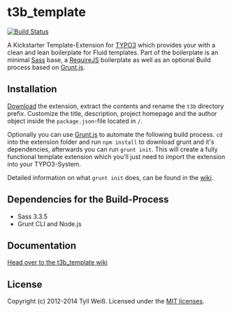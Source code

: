 # t3b_template
[![Build
Status](https://travis-ci.org/t3b/t3b_template.png?branch=master)](https://travis-ci.org/t3b/t3b_template)

A Kickstarter Template-Extension for [TYPO3](http://typo3.org/) which provides your with a clean and lean boilerplate for Fluid templates.
Part of the boilerplate is an minimal [Sass](http://sass-lang.com/) base, a [RequireJS](http://requirejs.org/) boilerplate as well as an optional Build process based on [Grunt.js](http://gruntjs.com).


## Installation
[Download](https://github.com/t3b/t3b_template/releases) the extension, extract the contents and rename the `t3b` directory prefix.
Customize the title, description, project homepage and the author object inside the `package.json`-file located in `/`.

Optionally you can use [Grunt.js](http://gruntjs.com) to automate the following build process.
`cd` into the extension folder and run `npm install` to download grunt and it's dependencies, afterwards you can run `grunt init`.
This will create a fully functional template extension which you'll just need to import the extension into your TYPO3-System.

Detailed information on what `grunt init` does, can be found in the [wiki](https://github.com/t3b/t3b_template/wiki).


## Dependencies for the Build-Process
* Sass 3.3.5
* Grunt CLI and Node.js


## Documentation
[Head over to the t3b_template wiki](https://github.com/t3b/t3b_template/wiki)


## License
Copyright (c) 2012-2014 Tyll Weiß.
Licensed under the [MIT licenses](https://github.com/t3b/t3b_template/blob/master/LICENSE.md).
